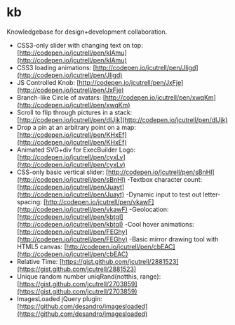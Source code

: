 kb
==

Knowledgebase for design+development collaboration.

- CSS3-only slider with changing text on top: [http://codepen.io/jcutrell/pen/klAmu](http://codepen.io/jcutrell/pen/klAmu)
- CSS3 loading animations: [http://codepen.io/jcutrell/pen/JIigd](http://codepen.io/jcutrell/pen/JIigd)
- JS Controlled Knob: [http://codepen.io/jcutrell/pen/JxFje](http://codepen.io/jcutrell/pen/JxFje)
- Branch-like Circle of avatars: [http://codepen.io/jcutrell/pen/xwqKm](http://codepen.io/jcutrell/pen/xwqKm)
- Scroll to flip through pictures in a stack: [http://codepen.io/jcutrell/pen/dIJjk](http://codepen.io/jcutrell/pen/dIJjk)
- Drop a pin at an arbitrary point on a map: [http://codepen.io/jcutrell/pen/KHxEf](http://codepen.io/jcutrell/pen/KHxEf)
- Animated SVG+div for ExecBuilder Logo: [http://codepen.io/jcutrell/pen/cyxLv](http://codepen.io/jcutrell/pen/cyxLv)
- CSS-only basic vertical slider: [http://codepen.io/jcutrell/pen/sBnHl](http://codepen.io/jcutrell/pen/sBnHl)
-Textbox character count: [http://codepen.io/jcutrell/pen/Juayt](http://codepen.io/jcutrell/pen/Juayt)
-Dynamic input to test out letter-spacing: [http://codepen.io/jcutrell/pen/vkawF](http://codepen.io/jcutrell/pen/vkawF)
-Geolocation: [http://codepen.io/jcutrell/pen/kbtgI](http://codepen.io/jcutrell/pen/kbtgI)
-Cool hover animations: [http://codepen.io/jcutrell/pen/FEGhy](http://codepen.io/jcutrell/pen/FEGhy)
-Basic mirror drawing tool with HTML5 canvas: [http://codepen.io/jcutrell/pen/cbEAC](http://codepen.io/jcutrell/pen/cbEAC)
- Relative Time: [https://gist.github.com/jcutrell/2881523](https://gist.github.com/jcutrell/2881523)
- Unique random number uniqRand(notthis, range): [https://gist.github.com/jcutrell/2703859](https://gist.github.com/jcutrell/2703859)
- ImagesLoaded jQuery plugin: [https://github.com/desandro/imagesloaded](https://github.com/desandro/imagesloaded)